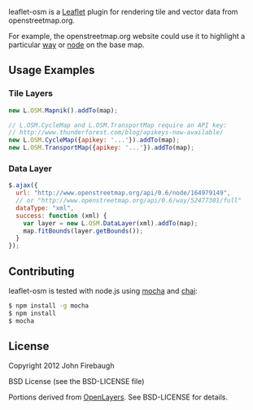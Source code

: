 leaflet-osm is a [Leaflet](http://leaflet.cloudmade.com/) plugin for rendering
tile and vector data from openstreetmap.org.

For example, the openstreetmap.org website could use it to highlight a particular
[way](http://www.openstreetmap.org/?way=52477381) or [node](http://www.openstreetmap.org/?node=164979149)
on the base map.

## Usage Examples

### Tile Layers

```js
new L.OSM.Mapnik().addTo(map);

// L.OSM.CycleMap and L.OSM.TransportMap require an API key:
// http://www.thunderforest.com/blog/apikeys-now-available/
new L.OSM.CycleMap({apikey: '...'}).addTo(map);
new L.OSM.TransportMap({apikey: '...'}).addTo(map);
```

### Data Layer

```js
$.ajax({
  url: "http://www.openstreetmap.org/api/0.6/node/164979149",
  // or "http://www.openstreetmap.org/api/0.6/way/52477381/full"
  dataType: "xml",
  success: function (xml) {
    var layer = new L.OSM.DataLayer(xml).addTo(map);
    map.fitBounds(layer.getBounds());
  }
});
```

## Contributing

leaflet-osm is tested with node.js using [mocha](http://mochajs.org/) and [chai](http://chaijs.com/):

```bash
$ npm install -g mocha
$ npm install
$ mocha
```

## License

Copyright 2012 John Firebaugh

BSD License (see the BSD-LICENSE file)

Portions derived from [OpenLayers](https://github.com/openlayers/openlayers/blob/master/lib/OpenLayers/Format/OSM.js).
See BSD-LICENSE for details.

